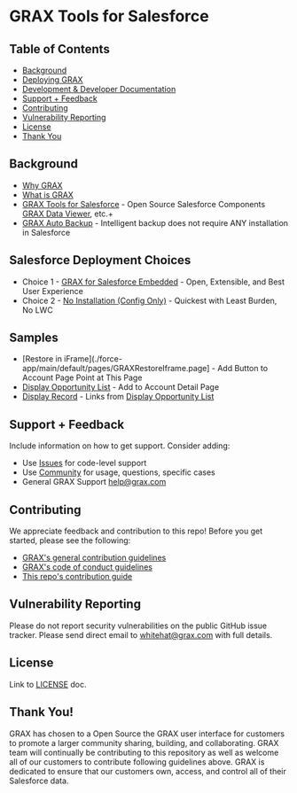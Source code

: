 # GRAX Tools for Salesforce

## Table of Contents

- [Background](#background-information)
- [Deploying GRAX](#salesforce-deployment-choices)
- [Development & Developer Documentation](./docs/DEVELOPMENT.md)
- [Support + Feedback](#support--feedback)
- [Contributing](#contributing)
- [Vulnerability Reporting](#vulnerability-reporting)
- [License](#license)
- [Thank You](#thank-you)

## Background

- [Why GRAX](https://www.grax.com/why-grax/)
- [What is GRAX](https://documentation.grax.io/docs/grax-overview)
- [GRAX Tools for Salesforce](./README.md) - Open Source Salesforce Components [GRAX Data Viewer](https://documentation.grax.io/docs/grax-data-viewer), etc.+
- [GRAX Auto Backup](https://documentation.grax.io/docs/executions) - Intelligent backup does not require ANY installation in Salesforce

## Salesforce Deployment Choices

- Choice 1 - [GRAX for Salesforce Embedded](./docs/README.md#step-2--grax-ui-for-salesforce) - Open, Extensible, and Best User Experience
- Choice 2 - [No Installation (Config Only)](./docs/NO-INSTALLATION.md) - Quickest with Least Burden, No LWC

## Samples

- [Restore in iFrame](./force-app/main/default/pages/GRAXRestoreIframe.page] - Add Button to Account Page Point at This Page
- [Display Opportunity List](./force-app/main/default/pages/GRAXEmbedDisplayOppList.page) - Add to Account Detail Page
- [Display Record](./force-app/main/default/pages/GRAXEmbedDisplayRecord.page) - Links from [Display Opportunity List](./force-app/main/default/pages/GRAXEmbedDisplayOppList.page)

## Support + Feedback

Include information on how to get support. Consider adding:

- Use [Issues](https://github.com/graxinc/grax-salesforce-embedded/issues) for code-level support
- Use [Community](https://www.grax.com/) for usage, questions, specific cases
- General GRAX Support [help@grax.com](mailto::help@grax.com?subject=[GitHub]grax-salesforce-embedded)

## Contributing

We appreciate feedback and contribution to this repo! Before you get started, please see the following:

- [GRAX's general contribution guidelines](https://github.com/graxinc/grax-salesforce-embedded/blob/master/GENERAL-CONTRIBUTING.md)
- [GRAX's code of conduct guidelines](https://github.com/graxinc/grax-salesforce-embedded/blob/master/CODE-OF-CONDUCT.md)
- [This repo's contribution guide](CONTRIBUTING.md)

## Vulnerability Reporting

Please do not report security vulnerabilities on the public GitHub issue tracker. Please send direct email to [whitehat@grax.com](mailto:help@grax.com?subject=[GitHub]Whitehat%20Responsible%20Disclosure) with full details.

## License

Link to [LICENSE](./LICENSE.md) doc.

## Thank You!

GRAX has chosen to a Open Source the GRAX user interface for customers to promote a larger community sharing, building, and collaborating. GRAX team will continually be contributing to this repository as well as welcome all of our customers to contribute following guidelines above. GRAX is dedicated to ensure that our customers own, access, and control all of their Salesforce data.
